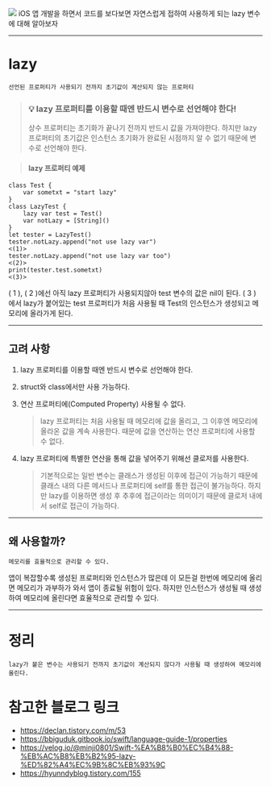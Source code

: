 ![](https://velog.velcdn.com/images/blooper20/post/4e590ef3-900f-4818-b90c-9fdf3f5d697b/image.png)
iOS 앱 개발을 하면서 코드를 보다보면 자연스럽게 접하여 사용하게 되는 lazy 변수에 대해 알아보자

---

# lazy

```
선언된 프로퍼티가 사용되기 전까지 초기값이 계산되지 않는 프로퍼티
```

> ### 💡 lazy 프로퍼티를 이용할 때엔 반드시 변수로 선언해야 한다!
>
> 상수 프로퍼티는 초기화가 끝나기 전까지 반드시 값을 가져야한다.
> 하지만 lazy 프로퍼티의 초기값은 인스턴스 초기화가 완료된 시점까지 알 수 없기 때문에 변수로 선언해야 한다.

> #### lazy 프로퍼티 예제

```
class Test {
	var sometxt = "start lazy"
}
class LazyTest {
	lazy var test = Test()
    var notLazy = [String]()
}
let tester = LazyTest()
tester.notLazy.append("not use lazy var") 							<(1)>
tester.notLazy.append("not use lazy var too")						<(2)>
print(tester.test.sometxt)											<(3)>
```

( 1 ), ( 2 )에선 아직 lazy 프로퍼티가 사용되지않아 test 변수의 값은 nil이 된다.
( 3 )에서 lazy가 붙어있는 test 프로퍼티가 처음 사용될 때 Test의 인스턴스가 생성되고 메모리에 올라가게 된다.

---

## 고려 사항

1. lazy 프로퍼티를 이용할 때엔 반드시 변수로 선언해야 한다.

2. struct와 class에서만 사용 가능하다.

3. 연산 프로퍼티에(Computed Property) 사용될 수 없다.

   > lazy 프로퍼티는 처음 사용될 때 메모리에 값을 올리고, 그 이후엔 메모리에 올라온 값을 계속 사용한다. 때문에 값을 연산하는 연산 프로퍼티에 사용할 수 없다.

4. lazy 프로퍼티에 특별한 연산을 통해 값을 넣어주기 위해선 클로저를 사용한다.
   > 기본적으로는 일반 변수는 클래스가 생성된 이후에 접근이 가능하기 때문에 클래스 내의 다른 메서드나 프로퍼티에 self를 통한 접근이 불가능하다.
   > 하지만 lazy를 이용하면 생성 후 추후에 접근이라는 의미이기 때문에 클로저 내에서 self로 접근이 가능하다.

---

## 왜 사용할까?

```
메모리를 효율적으로 관리할 수 있다.
```

앱이 복잡할수록 생성된 프로퍼티와 인스턴스가 많은데 이 모든걸 한번에 메모리에 올리면 메모리가 과부하가 와서 앱이 종료될 위험이 있다.
하지만 인스턴스가 생성될 때 생성하여 메모리에 올린다면 효율적으로 관리할 수 있다.

---

# 정리

```
lazy가 붙은 변수는 사용되기 전까지 초기값이 계산되지 않다가 사용될 때 생성하여 메모리에 올린다.
```

# 참고한 블로그 링크

- https://declan.tistory.com/m/53
- https://bbiguduk.gitbook.io/swift/language-guide-1/properties
- https://velog.io/@minji0801/Swift-%EA%B8%B0%EC%B4%88-%EB%AC%B8%EB%B2%95-lazy-%ED%82%A4%EC%9B%8C%EB%93%9C
- https://hyunndyblog.tistory.com/155

